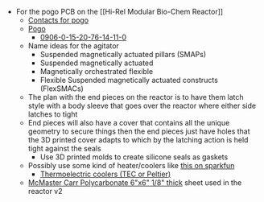 - For the pogo PCB on the [[Hi-Rel Modular Bio-Chem Reactor]]
	- [Contacts for pogo](https://www.digikey.com/en/products/filter/contacts/contacts-spring-loaded-pogo-pins-and-pressure/311?s=N4IgjCBcoKxgTFUBjKAzAhgGwM4FMAaEAeygG0QBma%2BANgAYQBdIgBwBcoQBldgJwCWAOwDmIAL5EAtImghUkfgFdCJciBjNx2oA)
	- [Pogo](https://www.digikey.com/en/products/filter/contacts/contacts-spring-loaded-pogo-pins-and-pressure/311?s=N4IgjCBcoGwJxVAYygMwIYBsDOBTANCAPZQDaIALGGABxwDsIAuoQA4AuUIAyuwE4BLAHYBzEAF9CAWgBMiECkj8ArgWJkQAVmbjdQA)
		- [0906-0-15-20-76-14-11-0](https://www.digikey.com/en/products/detail/mill-max-manufacturing-corp/0906-0-15-20-76-14-11-0/1147048)
	- Name ideas for the agitator
		- Suspended magnetically actuated pillars (SMAPs)
		- Suspended magnetically actuated
		- Magnetically orchestrated flexible
		- Flexible Suspended magnetically actuated constructs (FlexSMACs)
	- The plan with the end pieces on the reactor is to have them latch style with a body sleeve that goes over the reactor where either side latches to tight
	- End pieces will also have a cover that contains all the unique geometry to secure things then the end pieces just have holes that the 3D printed cover adapts to which by the latching action is held tight against the seals
		- Use 3D printed molds to create silicone seals as gaskets
	- Possibly use some kind of heater/coolers like [this on sparkfun](https://www.sparkfun.com/categories/tags/heat)
		- [Thermoelectric coolers (TEC or Peltier)](https://www.sparkfun.com/products/15082)
	- [McMaster Carr Polycarbonate 6"x6" 1/8" thick](https://www.mcmaster.com/87115K355/) sheet used in the reactor v2